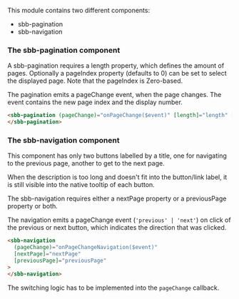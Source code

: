 This module contains two different components:

- sbb-pagination
- sbb-navigation

### The sbb-pagination component

A sbb-pagination requires a length property, which defines the amount of pages.
Optionally a pageIndex property (defaults to 0) can be set to select the displayed page.
Note that the pageIndex is Zero-based.

The pagination emits a pageChange event, when the page changes. The event contains the new
page index and the display number.

```html
<sbb-pagination (pageChange)="onPageChange($event)" [length]="length" [pageIndex]="pageIndex">
</sbb-pagination>
```

### The sbb-navigation component

This component has only two buttons labelled by a title, one for navigating to the previous page,
another to get to the next page.

When the description is too long and doesn't fit into the button/link label, it is still visible
into the native tooltip of each button.

The sbb-navigation requires either a nextPage property or a previousPage property or both.

The navigation emits a pageChange event (`'previous' | 'next'`) on click of the previous or next
button, which indicates the direction that was clicked.

```html
<sbb-navigation
  (pageChange)="onPageChangeNavigation($event)"
  [nextPage]="nextPage"
  [previousPage]="previousPage"
>
</sbb-navigation>
```

The switching logic has to be implemented into the `pageChange` callback.
